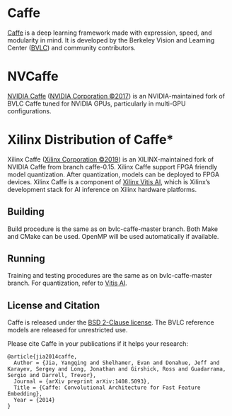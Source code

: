 # Caffe

[Caffe](https://github.com/BVLC/caffe) is a deep learning framework made with expression, speed, and modularity in mind.
It is developed by the Berkeley Vision and Learning Center ([BVLC](http://bvlc.eecs.berkeley.edu))
and community contributors.

# NVCaffe

[NVIDIA Caffe](https://github.com/NVIDIA/caffe) ([NVIDIA Corporation &copy;2017](http://nvidia.com)) is an NVIDIA-maintained fork
of BVLC Caffe tuned for NVIDIA GPUs, particularly in multi-GPU configurations.

# Xilinx Distribution of Caffe*

Xilinx Caffe ([Xilinx Corporation &copy;2019](http://www.xilinx.com)) is an XILINX-maintained fork of NVIDIA Caffe from branch caffe-0.15. Xilinx Caffe support FPGA friendly model quantization. After quantization, models can be deployed to FPGA devices. Xilinx Caffe is a component of [Xilinx Vitis AI](https://github.com/Xilinx/Vitis-AI), which is Xilinx’s development stack for AI inference on Xilinx hardware platforms.

## Building

Build procedure is the same as on bvlc-caffe-master branch. Both Make and CMake can be used. OpenMP will be used automatically if available.

## Running

Training and testing procedures are the same as on bvlc-caffe-master branch.
For quantization, refer to [Vitis AI](https://github.com/Xilinx/Vitis-AI).

## License and Citation

Caffe is released under the [BSD 2-Clause license](https://github.com/BVLC/caffe/blob/master/LICENSE).
The BVLC reference models are released for unrestricted use.

Please cite Caffe in your publications if it helps your research:

    @article{jia2014caffe,
      Author = {Jia, Yangqing and Shelhamer, Evan and Donahue, Jeff and Karayev, Sergey and Long, Jonathan and Girshick, Ross and Guadarrama, Sergio and Darrell, Trevor},
      Journal = {arXiv preprint arXiv:1408.5093},
      Title = {Caffe: Convolutional Architecture for Fast Feature Embedding},
      Year = {2014}
    }

